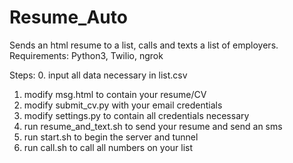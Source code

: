 # Resume_Auto
Sends an html resume to a list, calls and texts a list of employers. Requirements: Python3, Twilio, ngrok

Steps:
0. input all data necessary in list.csv
1. modify msg.html to contain your resume/CV
2. modify submit_cv.py with your email credentials
3. modify settings.py to contain all credentials necessary
4. run resume_and_text.sh to send your resume and send an sms
4. run start.sh to begin the server and tunnel
5. run call.sh to call all numbers on your list
